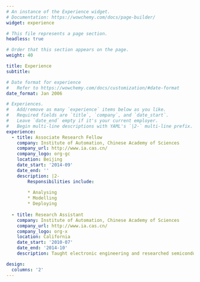 ```yaml
---
# An instance of the Experience widget.
# Documentation: https://wowchemy.com/docs/page-builder/
widget: experience

# This file represents a page section.
headless: true

# Order that this section appears on the page.
weight: 40

title: Experience
subtitle:

# Date format for experience
#   Refer to https://wowchemy.com/docs/customization/#date-format
date_format: Jan 2006

# Experiences.
#   Add/remove as many `experience` items below as you like.
#   Required fields are `title`, `company`, and `date_start`.
#   Leave `date_end` empty if it's your current employer.
#   Begin multi-line descriptions with YAML's `|2-` multi-line prefix.
experience:
  - title: Associate Research Fellow
    company: Institute of Automation, Chinese Academy of Sciences
    company_url: http://www.ia.cas.cn/
    company_logo: org-gc
    location: Beijing
    date_start: '2014-09'
    date_end: ''
    description: |2-
        Responsibilities include:
        
        * Analysing
        * Modelling
        * Deploying
        
  - title: Research Assistant
    company: Institute of Automation, Chinese Academy of Sciences
    company_url: http://www.ia.cas.cn/
    company_logo: org-x
    location: California
    date_start: '2010-07'
    date_end: '2014-10'
    description: Taught electronic engineering and researched semiconductor physics.

design:
  columns: '2'
---
```

